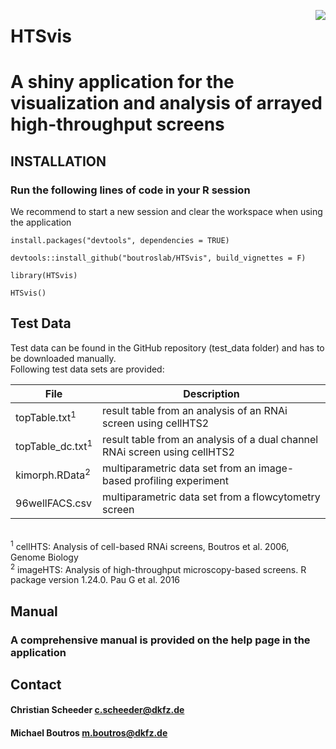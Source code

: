 

<p>
<img align="right" max-width="75%" src="https://github.com/cscheeder/HTSvis/blob/master/inst/appdir/WWW/logo.png">
<h1 id="title"  >HTSvis</h1>
</p>



# A shiny application for the visualization and analysis of arrayed high-throughput screens 




## INSTALLATION
### Run the following lines of code in your R session
We recommend to start a new session and clear the workspace when using the application 
```
install.packages("devtools", dependencies = TRUE)

devtools::install_github("boutroslab/HTSvis", build_vignettes = F)

library(HTSvis)

HTSvis()
```
## Test Data
Test data can be found in the GitHub repository (test_data folder) and has to be downloaded manually. <br />
Following test data sets are provided:<br />

| File | Description |
| --- | --- |
| topTable.txt<sup>1</sup> | result table from an analysis of an RNAi screen using cellHTS2 |
| topTable_dc.txt<sup>1</sup>  | result table from an analysis of a dual channel RNAi screen using cellHTS2 |
| kimorph.RData<sup>2</sup> |  multiparametric data set from an image-based profiling experiment |
| 96wellFACS.csv   |  multiparametric data set from a flowcytometry screen |
</br> <sup>1</sup> cellHTS: Analysis of cell-based RNAi screens, Boutros et al. 2006, Genome Biology 
</br> <sup>2</sup> imageHTS: Analysis of high-throughput microscopy-based screens. R package version 1.24.0. Pau G et al. 2016 

## Manual
### A comprehensive manual is provided on the help page in the application 

## Contact 
#### Christian Scheeder c.scheeder@dkfz.de
#### Michael Boutros m.boutros@dkfz.de 


